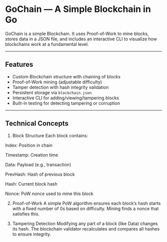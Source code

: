 # GoChain — A Simple Blockchain in Go

GoChain is a simple Blockchain. It uses Proof-of-Work to mine blocks, stores data in a JSON file, and includes an interactive CLI to visualize how blockchains work at a fundamental level.

---

## Features

- Custom Blockchain structure with chaining of blocks
- Proof-of-Work mining (adjustable difficulty)
- Tamper detection with hash integrity validation
- Persistent storage via `blockchain.json`
- Interactive CLI for adding/viewing/tampering blocks
- Built-in testing for detecting tampering or corruption

---

## Technical Concepts
1. Block Structure
Each block contains:

Index: Position in chain

Timestamp: Creation time

Data: Payload (e.g., transaction)

PrevHash: Hash of previous block

Hash: Current block hash

Nonce: PoW nonce used to mine this block

2. Proof-of-Work
A simple PoW algorithm ensures each block’s hash starts with a fixed number of 0s based on difficulty. Mining finds a nonce that satisfies this.

3. Tampering Detection
Modifying any part of a block (like Data) changes its hash. The blockchain validator recalculates and compares all hashes to ensure integrity.